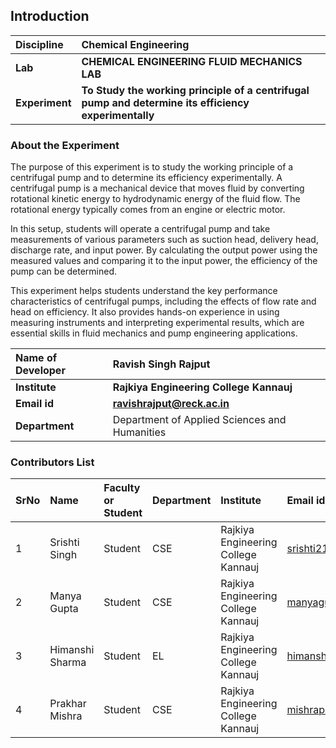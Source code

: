 ## Introduction


<b>Discipline | <b>Chemical Engineering
:--|:--|
<b> Lab | <b> CHEMICAL ENGINEERING FLUID MECHANICS LAB
<b> Experiment|     <b> To Study the working principle of a centrifugal pump and determine its efficiency experimentally

<!-- About the Experiment Section -->
<h3>About the Experiment</h3>
<p>
  The purpose of this experiment is to study the working principle of a centrifugal pump and to determine its efficiency experimentally. A centrifugal pump is a mechanical device that moves fluid by converting rotational kinetic energy to hydrodynamic energy of the fluid flow. The rotational energy typically comes from an engine or electric motor.
</p>
<p>
  In this setup, students will operate a centrifugal pump and take measurements of various parameters such as suction head, delivery head, discharge rate, and input power. By calculating the output power using the measured values and comparing it to the input power, the efficiency of the pump can be determined.
</p>
<p>
  This experiment helps students understand the key performance characteristics of centrifugal pumps, including the effects of flow rate and head on efficiency. It also provides hands-on experience in using measuring instruments and interpreting experimental results, which are essential skills in fluid mechanics and pump engineering applications.
</p>


<b>Name of Developer | <b> Ravish Singh Rajput 
:--|:--|
<b> Institute | <b> Rajkiya Engineering College Kannauj 
<b> Email id|     <b>  ravishrajput@reck.ac.in
<b> Department |  Department of Applied Sciences and Humanities

### Contributors List

SrNo | Name | Faculty or Student | Department| Institute | Email id
:--|:--|:--|:--|:--|:--|
1 | Srishti Singh | Student | CSE | Rajkiya Engineering College Kannauj | srishti2107singh@gmail.com
2 | Manya Gupta | Student | CSE | Rajkiya Engineering College Kannauj | manyagupta9140@gmail.com
3 | Himanshi Sharma | Student | EL | Rajkiya Engineering College Kannauj | himanshisharma2405@gmail.com
4 | Prakhar Mishra | Student | CSE | Rajkiya Engineering College Kannauj | mishraprakhar3030@gmail.com
